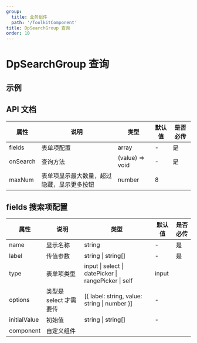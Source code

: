 ```yaml
---
group:
  title: 业务组件
  path: '/ToolkitComponent'
title: DpSearchGroup 查询
order: 10
---
```


# DpSearchGroup 查询

## 示例

<code src="./demo.tsx"></code>

## API 文档

| **属性** | **说明**                                   | **类型**          | **默认值** | **是否必传** |
| -------- | ------------------------------------------ | ----------------- | ---------- | ------------ |
| fields   | 表单项配置                                 | array             | \-         | 是           |
| onSearch | 查询方法                                   | \(value\) => void | \-         | 是           |
| maxNum   | 表单项显示最大数量，超过隐藏，显示更多按钮 | number            | 8          |

## fields 搜索项配置

| **属性**     | **说明**               | **类型**                                             | **默认值** | **是否必传** |
| ------------ | ---------------------- | ---------------------------------------------------- | ---------- | ------------ |
| name         | 显示名称               | string                                               | \-         | 是           |
| label        | 传值参数               | string \| string\[\]                                 | \-         | 是           |
| type         | 表单项类型             | input \| select \| datePicker \| rangePicker \| self | input      |              |
| options      | 类型是 select 才需要传 | \[\{ label: string, value: string \| number \}\]     | \-         |              |
| initialValue | 初始值                 | string \| string\[\]                                 | \-         |              |
| component    | 自定义组件             |                                                      |            |              |
